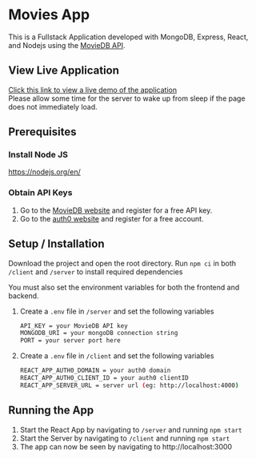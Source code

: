 # Movies App #
This is a Fullstack Application developed with MongoDB, Express, React, and Nodejs using the [MovieDB API](https://developers.themoviedb.org/3).

## View Live Application ##
[Click this link to view a live demo of the application](https://movies-app.onrender.com/)  
Please allow some time for the server to wake up from sleep if the page does not immediately load.
  

## Prerequisites ##
### Install Node JS
https://nodejs.org/en/

### Obtain API Keys ###
1. Go to the [MovieDB website](https://developers.themoviedb.org/3) and register for a free API key.
2. Go to the [auth0 website](https://auth0.com/docs/quickstart/spa/react#configure-auth0) and register for a free account.

## Setup / Installation ##
Download the project and open the root directory.
Run `npm ci` in both `/client` and `/server` to install required dependencies 

You must also set the environment variables for both the frontend and backend.
1. Create a `.env` file in `/server` and set the following variables

   ```bash
   API_KEY = your MovieDB API key
   MONGODB_URI = your mongoDB connection string
   PORT = your server port here
   ```

   
2. Create a `.env` file in `/client` and set the following variables

   ```bash
   REACT_APP_AUTH0_DOMAIN = your auth0 domain
   REACT_APP_AUTH0_CLIENT_ID = your auth0 clientID
   REACT_APP_SERVER_URL = server url (eg: http://localhost:4000)
   ```

## Running the App ##
1. Start the React App by navigating to `/server` and running `npm start`
2. Start the Server by navigating to `/client` and running `npm start`
3. The app can now be seen by navigating to http://localhost:3000